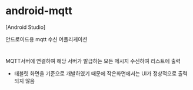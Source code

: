 # android-mqtt

[Android Studio]

안드로이드용 mqtt 수신 어플리케이션
#

MQTT서버에 연결하여 해당 서버가 발급하는 모든 메시지 수신하여 리스트에 출력

* 태블릿 화면을 기준으로 개발하였기 때문에 작은화면에서는 UI가 정상적으로 출력되지 않음
